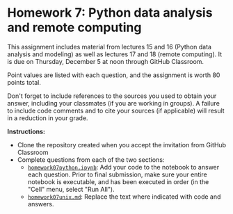 # Homework 7: Python data analysis and remote computing

This assignment includes material from lectures 15 and 16 (Python data analysis and modeling) as well as lectures 17 and 18 (remote computing). It is due on Thursday, December 5 at noon through GitHub Classroom.

Point values are listed with each question, and the assignment is worth 80 points total.

Don't forget to include references to the sources you used to obtain your answer, including your classmates (if you are working in groups). A failure to include code comments and to cite your sources (if applicable) will result in a reduction in your grade.

**Instructions:**
- Clone the repository created when you accept the invitation from GitHub Classroom
- Complete questions from each of the two sections:
  - [`homework07python.ipynb`](homework07python.ipynb): Add your code to the notebook to answer each question. Prior to final submission, make sure your entire notebook is executable, and has been executed in order (in the "Cell" menu, select "Run All").
  - [`homework07unix.md`](homework07unix.md): Replace the text where indicated with code and answers.
